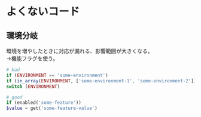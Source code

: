 # よくないコード

## 環境分岐

環境を増やしたときに対応が漏れる、影響範囲が大きくなる。  
→機能フラグを使う。

```php
# bad
if (ENVIRONMENT == 'some-environment')
if (in_array(ENVIRONMENT, ['some-environment-1', 'some-environment-2']))
switch (ENVIRONMENT)

# good
if (enabled('some-feature'))
$value = get('some-feature-value')
```
